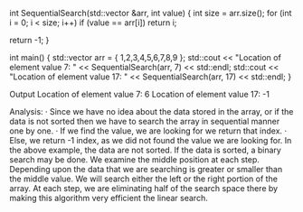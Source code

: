 int SequentialSearch(std::vector<int> &arr, int value)
{
  int size = arr.size();
  for (int i = 0; i < size; i++)
    if (value == arr[i])
      return i;

  return -1;
}

int main()
{
  std::vector<int> arr = { 1,2,3,4,5,6,7,8,9 };
  std::cout << "Location of element value 7: " << SequentialSearch(arr, 7) << std::endl;
  std::cout << "Location of element value 17: " << SequentialSearch(arr, 17) << std::endl;
}

Output
Location of element value 7: 6
Location of element value 17: -1

Analysis:
· Since we have no idea about the data stored in the array, or if the data is not sorted then we have to search the array in sequential manner one by one.
· If we find the value, we are looking for we return that index.
· Else, we return -1 index, as we did not found the value we are looking for.
In the above example, the data are not sorted. If the data is sorted, a binary search may be done. We examine the middle position at each step. Depending upon the data that we are searching is greater or smaller than the middle value.
We will search either the left or the right portion of the array. At each step, we are eliminating half of the search space there by making this algorithm very efficient the linear search.
